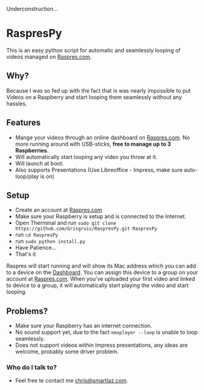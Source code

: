 Underconstruction...

# RaspresPy #
This is an easy python script for automatic and seamlessly looping of videos managed on [Raspres.com](http://Raspres.com/ "Raspres").

## Why? ##
Because I was so fed up with the fact that is was nearly impossible to put Videos on a Raspberry and start looping them seamlessly without any hassles.

## Features ##
* Mange your videos through an online dashboard on [Raspres.com](http://Raspres.com/ "Raspres"). No more running around with USB-sticks, **free to manage up to 3 Raspberries.**
* Will automatically start looping any video you throw at it.
* Will launch at boot.
* Also supports Presentations (Use Libreoffice - Impress, make sure auto-loop/play is on)

## Setup ##
* Create an account at [Raspres.com](http://Raspres.com/ "Raspres")
* Make sure your Raspberry is setup and is connected to the Internet.
* Open Therminal and run `sudo git clone https://github.com/Grisgruis/RaspresPy.git RaspresPy`
* run `cd RaspresPy`
* run `sudo python install.py`
* Have Patience...
* That's it

Raspres will start running and will show its Mac address which you can add to a device on the [Dashboard](http://Raspres.com/ "Dashboard"). You can assign this device to a group on your account at [Raspres.com](http://Raspres.com/ "Raspres"). When you've uploaded your first video and linked to device to a group, it will automatically start playing the video and start looping.

## Problems? ##
* Make sure your Raspberry has an internet connection.
* No sound support yet, due to the fact `omxplayer --loop` is unable to loop seamlessly.
* Does not support videos within Impress presentations, any ideas are welcome, probably some driver problem.

### Who do I talk to? ###
* Feel free te contact me [chris@smartlaz.com](mailto:chris@smartlaz.com).
